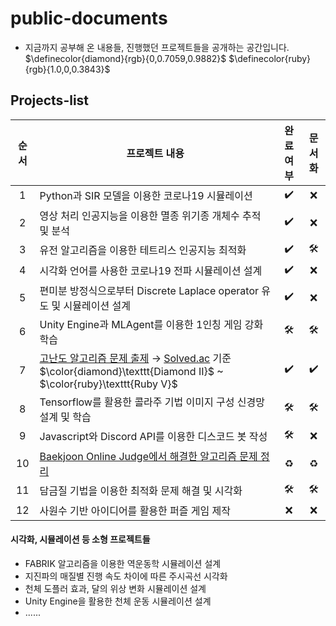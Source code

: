 # public-documents
* 지금까지 공부해 온 내용들, 진행했던 프로젝트들을 공개하는 공간입니다.
$\definecolor{diamond}{rgb}{0,0.7059,0.9882}$ $\definecolor{ruby}{rgb}{1.0,0,0.3843}$
## Projects-list
|순서|프로젝트 내용|완료 여부|문서화|
|:---:|---|:---:|:---:|
|1|Python과 SIR 모델을 이용한 코로나19 시뮬레이션|✔️|❌|
|2|영상 처리 인공지능을 이용한 멸종 위기종 개체수 추적 및 분석|✔️|❌|
|3|유전 알고리즘을 이용한 테트리스 인공지능 최적화|✔️|🛠️|
|4|시각화 언어를 사용한 코로나19 전파 시뮬레이션 설계|✔️|❌|
|5|편미분 방정식으로부터 Discrete Laplace operator 유도 및 시뮬레이션 설계|✔️|❌|
|6|Unity Engine과 MLAgent를 이용한 1인칭 게임 강화학습|🛠️|🛠️|
|7|[고난도 알고리즘 문제 출제](https://github.com/r1aalstjd/algorithm-problems) → [Solved.ac](https://solved.ac/) 기준 $\color{diamond}\texttt{Diamond II}$ ~ $\color{ruby}\texttt{Ruby V}$|✔️|✔️|
|8|Tensorflow를 활용한 콜라주 기법 이미지 구성 신경망 설계 및 학습|🛠️|🛠️|
|9|Javascript와 Discord API를 이용한 디스코드 봇 작성|🛠️|❌|
|10|[Baekjoon Online Judge에서 해결한 알고리즘 문제 정리](https://github.com/r1aalstjd/boj)|♻️|♻️|
|11|담금질 기법을 이용한 최적화 문제 해결 및 시각화|🛠️|🛠️|
|12|사원수 기반 아이디어를 활용한 퍼즐 게임 제작|❌|❌|

#### 시각화, 시뮬레이션 등 소형 프로젝트들
* FABRIK 알고리즘을 이용한 역운동학 시뮬레이션 설계
* 지진파의 매질별 진행 속도 차이에 따른 주시곡선 시각화
* 천체 도플러 효과, 달의 위상 변화 시뮬레이션 설계
* Unity Engine을 활용한 천체 운동 시뮬레이션 설계
* ......
